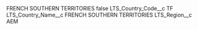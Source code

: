 <?xml version="1.0" encoding="UTF-8"?>
<CustomMetadata xmlns="http://soap.sforce.com/2006/04/metadata" xmlns:xsi="http://www.w3.org/2001/XMLSchema-instance" xmlns:xsd="http://www.w3.org/2001/XMLSchema">
    <label>FRENCH SOUTHERN TERRITORIES</label>
    <protected>false</protected>
    <values>
        <field>LTS_Country_Code__c</field>
        <value xsi:type="xsd:string">TF</value>
    </values>
    <values>
        <field>LTS_Country_Name__c</field>
        <value xsi:type="xsd:string">FRENCH SOUTHERN TERRITORIES</value>
    </values>
    <values>
        <field>LTS_Region__c</field>
        <value xsi:type="xsd:string">AEM</value>
    </values>
</CustomMetadata>
